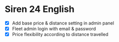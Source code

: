 # Siren 24 English

- [x] Add base price & distance setting in admin panel
- [x] Fleet admin login with email & password
- [x] Price flexibility according to distance travelled
